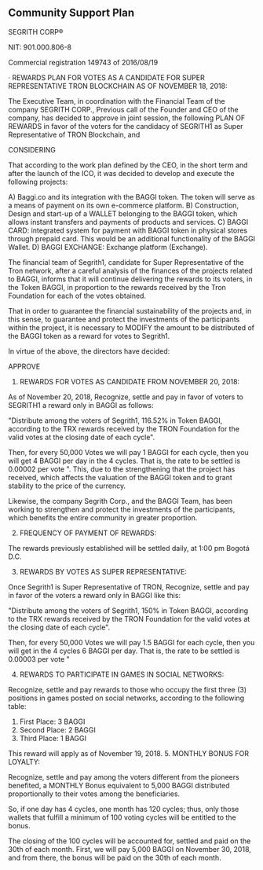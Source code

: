 ## Community Support Plan

SEGRITH CORP®

NIT: 901.000.806-8

Commercial registration 149743 of 2016/08/19

· REWARDS PLAN FOR VOTES AS A CANDIDATE FOR SUPER REPRESENTATIVE TRON BLOCKCHAIN AS OF NOVEMBER 18, 2018:

The Executive Team, in coordination with the Financial Team of the company SEGRITH CORP., Previous call of the Founder and CEO of the company, has decided to approve in joint session, the following PLAN OF REWARDS in favor of the voters for the candidacy of SEGRITH1 as Super Representative of TRON Blockchain, and

CONSIDERING

That according to the work plan defined by the CEO, in the short term and after the launch of the ICO, it was decided to develop and execute the following projects:

A) Baggi.co and its integration with the BAGGI token. The token will serve as a means of payment on its own e-commerce platform.
B) Construction, Design and start-up of a WALLET belonging to the BAGGI token, which allows instant transfers and payments of products and services.
C) BAGGI CARD: integrated system for payment with BAGGI token in physical stores through prepaid card. This would be an additional functionality of the BAGGI Wallet.
D) BAGGI EXCHANGE: Exchange platform (Exchange).

The financial team of Segrith1, candidate for Super Representative of the Tron network, after a careful analysis of the finances of the projects related to BAGGI, informs that it will continue delivering the rewards to its voters, in the Token BAGGI, in proportion to the rewards received by the Tron Foundation for each of the votes obtained.

That in order to guarantee the financial sustainability of the projects and, in this sense, to guarantee and protect the investments of the participants within the project, it is necessary to MODIFY the amount to be distributed of the BAGGI token as a reward for votes to Segrith1.

In virtue of the above, the directors have decided:

APPROVE

1. REWARDS FOR VOTES AS CANDIDATE FROM NOVEMBER 20, 2018:

As of November 20, 2018, Recognize, settle and pay in favor of voters to SEGRITH1 a reward only in BAGGI as follows:

"Distribute among the voters of Segrith1, 116.52% in Token BAGGI, according to the TRX rewards received by the TRON Foundation for the valid votes at the closing date of each cycle".

Then, for every 50,000 Votes we will pay 1 BAGGI for each cycle, then you will get 4 BAGGI per day in the 4 cycles. That is, the rate to be settled is 0.00002 per vote ". This, due to the strengthening that the project has received, which affects the valuation of the BAGGI token and to grant stability to the price of the currency.

Likewise, the company Segrith Corp., and the BAGGI Team, has been working to strengthen and protect the investments of the participants, which benefits the entire community in greater proportion.

2. FREQUENCY OF PAYMENT OF REWARDS:

The rewards previously established will be settled daily, at 1:00 pm Bogotá D.C.

3. REWARDS BY VOTES AS SUPER REPRESENTATIVE:

Once Segrith1 is Super Representative of TRON, Recognize, settle and pay in favor of the voters a reward only in BAGGI like this:

"Distribute among the voters of Segrith1, 150% in Token BAGGI, according to the TRX rewards received by the TRON Foundation for the valid votes at the closing date of each cycle".

Then, for every 50,000 Votes we will pay 1.5 BAGGI for each cycle, then you will get in the 4 cycles 6 BAGGI per day. That is, the rate to be settled is 0.00003 per vote "

4. REWARDS TO PARTICIPATE IN GAMES IN SOCIAL NETWORKS:

Recognize, settle and pay rewards to those who occupy the first three (3) positions in games posted on social networks, according to the following table:

1. First Place: 3 BAGGI
2. Second Place: 2 BAGGI
3. Third Place: 1 BAGGI

This reward will apply as of November 19, 2018.
5. MONTHLY BONUS FOR LOYALTY:

Recognize, settle and pay among the voters different from the pioneers benefited, a MONTHLY Bonus equivalent to 5,000 BAGGI distributed proportionally to their votes among the beneficiaries.

So, if one day has 4 cycles, one month has 120 cycles; thus, only those wallets that fulfill a minimum of 100 voting cycles will be entitled to the bonus.
 
The closing of the 100 cycles will be accounted for, settled and paid on
the 30th of each month. First, we will pay 5,000 BAGGI on November 30, 2018, and from there, the bonus will be paid on the 30th of each month.
